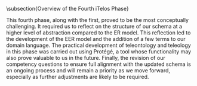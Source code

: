 \subsection{Overview of the Fourth iTelos Phase}

This fourth phase, along with the first, proved to be the most conceptually challenging. It required us to reflect on the structure of our schema at a higher level of abstraction compared to the ER model. This reflection led to the development of the EER model and the addition of a few terms to our domain language. The practical development of teleontology and teleology in this phase was carried out using Protégé, a tool whose functionality may also prove valuable to us in the future. Finally, the revision of our competency questions to ensure full alignment with the updated schema is an ongoing process and will remain a priority as we move forward, especially as further adjustments are likely to be required.
